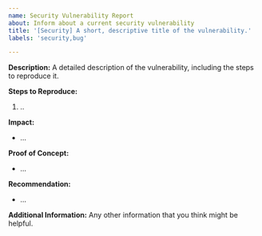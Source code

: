 ```yaml
---
name: Security Vulnerability Report
about: Inform about a current security vulnerability
title: '[Security] A short, descriptive title of the vulnerability.'
labels: 'security,bug'

---
```


**Description:**
A detailed description of the vulnerability, including the steps to reproduce it.

**Steps to Reproduce:**
1. ..

**Impact:**
- ...

**Proof of Concept:**
- ...

**Recommendation:**
- ...

**Additional Information:**
Any other information that you think might be helpful.